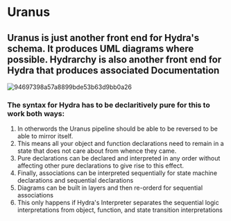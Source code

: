 # Uranus
## Uranus is just another front end for Hydra's schema. It produces UML diagrams where possible. Hydrarchy is also another front end for Hydra that produces associated Documentation
![94697398a57a8899bde53b63d9bb0a26](https://user-images.githubusercontent.com/107733608/174940420-f05fc3fd-460c-4811-884f-cf8fa736a0b6.jpg)

### The syntax for Hydra has to be declaritively pure for this to work both ways:
1. In otherwords the Uranus pipeline should be able to be reversed to be able to mirror itself. 
2. This means all your object and function declarations need to remain in a state that does not care about from whence they came.
3. Pure declarations can be declared and interpreted in any order without affecting other pure declarations to give rise to this effect.
4. Finally, associations can be interpreted sequentially for state machine declarations and sequential declarations
5. Diagrams can be built in layers and then re-orderd for sequential associations
6. This only happens if Hydra's Interpreter separates the sequential logic interpretations from object, function, and state transition interpretations   
